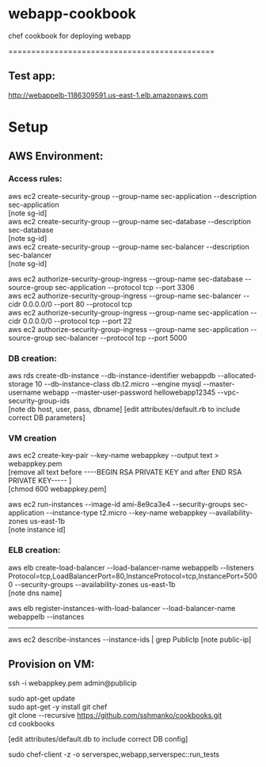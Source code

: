 # webapp-cookbook
chef cookbook for deploying webapp

=============================================
## Test app:

http://webappelb-1186309591.us-east-1.elb.amazonaws.com

# Setup

## AWS Environment:

### Access rules:
aws ec2 create-security-group --group-name sec-application --description sec-application  
[note sg-id]  
aws ec2 create-security-group --group-name sec-database --description sec-database  
[note sg-id]  
aws ec2 create-security-group --group-name sec-balancer --description sec-balancer  
[note sg-id]  

aws ec2 authorize-security-group-ingress  --group-name sec-database --source-group sec-application --protocol tcp  --port 3306  
aws ec2 authorize-security-group-ingress --group-name sec-balancer --cidr 0.0.0.0/0 --port 80 --protocol tcp  
aws ec2 authorize-security-group-ingress --group-name sec-application --cidr 0.0.0.0/0 --protocol tcp  --port 22  
aws ec2 authorize-security-group-ingress --group-name sec-application --source-group sec-balancer --protocol tcp  --port 5000  

### DB creation:  
aws rds create-db-instance --db-instance-identifier webappdb --allocated-storage 10 --db-instance-class db.t2.micro --engine mysql --master-username webapp --master-user-password hellowebapp12345  --vpc-security-group-ids <sg-id of sec-database>  
[note db host, user, pass, dbname]
[edit attributes/default.rb to include correct DB parameters]

### VM creation  
aws ec2 create-key-pair --key-name webappkey --output text > webappkey.pem  
[remove all text before ----BEGIN RSA PRIVATE KEY  and after END RSA PRIVATE KEY----- ]  
[chmod 600 webappkey.pem]  

aws ec2 run-instances --image-id ami-8e9ca3e4 --security-groups sec-application --instance-type t2.micro --key-name webappkey --availability-zones us-east-1b  
[note instance id]  

### ELB creation:  
aws elb create-load-balancer --load-balancer-name webappelb --listeners Protocol=tcp,LoadBalancerPort=80,InstanceProtocol=tcp,InstancePort=5000 --security-groups <sg-id of sec-balancer> --availability-zones us-east-1b  
[note dns name]  

aws elb register-instances-with-load-balancer --load-balancer-name webappelb --instances <instance id>  

----
aws ec2 describe-instances --instance-ids <instance id> | grep PublicIp
[note public-ip]

## Provision on VM:  

ssh -i webappkey.pem admin@publicip  

sudo apt-get update  
sudo apt-get -y install git chef  
git clone --recursive https://github.com/sshmanko/cookbooks.git  
cd cookbooks  

[edit attributes/default.db to include correct DB config]  

sudo chef-client -z -o serverspec,webapp,serverspec::run_tests  
